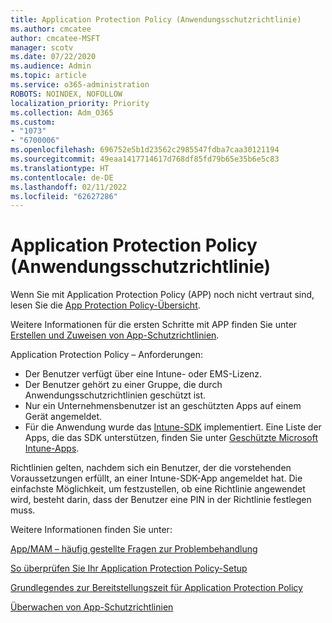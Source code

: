 ```yaml
---
title: Application Protection Policy (Anwendungsschutzrichtlinie)
ms.author: cmcatee
author: cmcatee-MSFT
manager: scotv
ms.date: 07/22/2020
ms.audience: Admin
ms.topic: article
ms.service: o365-administration
ROBOTS: NOINDEX, NOFOLLOW
localization_priority: Priority
ms.collection: Adm_O365
ms.custom:
- "1073"
- "6700006"
ms.openlocfilehash: 696752e5b1d23562c2985547fdba7caa30121194
ms.sourcegitcommit: 49eaa1417714617d768df85fd79b65e35b6e5c83
ms.translationtype: HT
ms.contentlocale: de-DE
ms.lasthandoff: 02/11/2022
ms.locfileid: "62627286"
---
```

# <a name="application-protection-policy"></a>Application Protection Policy (Anwendungsschutzrichtlinie)

Wenn Sie mit Application Protection Policy (APP) noch nicht vertraut sind, lesen Sie die [App Protection Policy-Übersicht](https://docs.microsoft.com/intune/apps/app-protection-policy).

Weitere Informationen für die ersten Schritte mit APP finden Sie unter [Erstellen und Zuweisen von App-Schutzrichtlinien](https://docs.microsoft.com/intune/app-protection-policies).

Application Protection Policy – Anforderungen:

- Der Benutzer verfügt über eine Intune- oder EMS-Lizenz.
- Der Benutzer gehört zu einer Gruppe, die durch Anwendungsschutzrichtlinien geschützt ist.
- Nur ein Unternehmensbenutzer ist an geschützten Apps auf einem Gerät angemeldet.
- Für die Anwendung wurde das [Intune-SDK](https://docs.microsoft.com/intune/app-sdk-get-started) implementiert. Eine Liste der Apps, die das SDK unterstützen, finden Sie unter [Geschützte Microsoft Intune-Apps](https://docs.microsoft.com/intune/apps-supported-intune-apps).

Richtlinien gelten, nachdem sich ein Benutzer, der die vorstehenden Voraussetzungen erfüllt, an einer Intune-SDK-App angemeldet hat. Die einfachste Möglichkeit, um festzustellen, ob eine Richtlinie angewendet wird, besteht darin, dass der Benutzer eine PIN in der Richtlinie festlegen muss. 

Weitere Informationen finden Sie unter:

[App/MAM – häufig gestellte Fragen zur Problembehandlung](https://docs.microsoft.com/intune/apps/troubleshoot-mam)  

[So überprüfen Sie Ihr Application Protection Policy-Setup](https://docs.microsoft.com/intune/app-protection-policies-validate)

[Grundlegendes zur Bereitstellungszeit für Application Protection Policy](https://docs.microsoft.com/intune/app-protection-policy-delivery)  

[Überwachen von App-Schutzrichtlinien](https://docs.microsoft.com/intune/app-protection-policies-monitor)